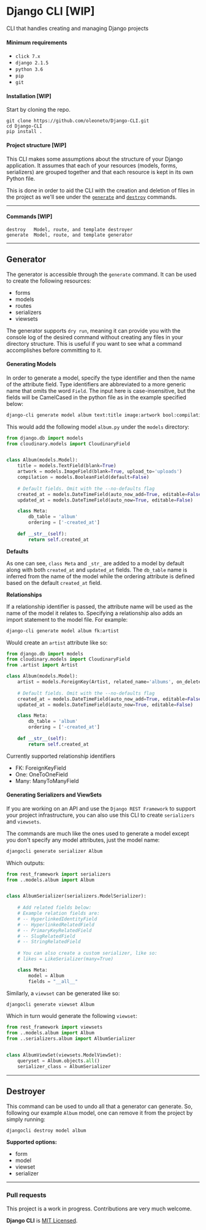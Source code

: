 # Django CLI [WIP]

CLI that handles creating and managing Django projects

#### Minimum requirements
- `click 7.x`
- `django 2.1.5`
- `python 3.6`
- `pip`
- `git`


#### Installation [WIP]
Start by cloning the repo.
```
git clone https://github.com/oleoneto/Django-CLI.git
cd Django-CLI
pip install .
```


#### Project structure [WIP]
This CLI makes some assumptions about the structure of your Django application.
It assumes that each of your resources (models, forms, serializers) are grouped 
together and that each resource is kept in its own Python file.

This is done in order to aid the CLI with the creation and deletion of files
in the project as we'll see under the [`generate`](#generator) and [`destroy`](#destroyer) commands. 

-----------------------------------------------

#### Commands [WIP]
```
destroy   Model, route, and template destroyer
generate  Model, route, and template generator
```

---------------------------------------------


## Generator

The generator is accessible through the `generate` command. 
It can be used to create the following resources:
- forms 
- models
- routes
- serializers
- viewsets

The generator supports `dry run`, meaning it can provide you with the console log 
of the desired command without creating any files in your directory structure. 
This is useful if you want to see what a command accomplishes before committing to it.


#### Generating Models
In order to generate a model, specify the type identifier and then the name of the attribute field. 
Type identifiers are abbreviated to a more generic name that omits the word `Field`. The input here is case-insensitive, 
but the fields will be CamelCased in the python file as in the example specified below:

```bash
django-cli generate model album text:title image:artwork bool:compilation
```

This would add the following model `album.py` under the `models` directory:
```python
from django.db import models
from cloudinary.models import CloudinaryField


class Album(models.Model):
    title = models.TextField(blank=True)
    artwork = models.ImageField(blank=True, upload_to='uploads')
    compilation = models.BooleanField(default=False)
    
    # Default fields. Omit with the --no-defaults flag
    created_at = models.DateTimeField(auto_now_add=True, editable=False)
    updated_at = models.DateTimeField(auto_now=True, editable=False)

    class Meta:
        db_table = 'album'
        ordering = ['-created_at']
        
    def __str__(self):
        return self.created_at

```
**Defaults**

As one can see, `class Meta` and `_str_` are added to a model by default along with both `created_at` and `updated_at` fields. 
The `db_table` name is inferred from the name of the model while the ordering attribute is defined based on the default `created_at` field. 


**Relationships**

If a relationship identifier is passed, the attribute name will be used as the name of the model it relates to. 
Specifying a relationship also adds an import statement to the model file. For example:
```bash
django-cli generate model album fk:artist
```
Would create an `artist` attribute like so:
```python
from django.db import models
from cloudinary.models import CloudinaryField
from .artist import Artist

class Album(models.Model):
    artist = models.ForeignKey(Artist, related_name='albums', on_delete=models.DO_NOTHING)
    
    # Default fields. Omit with the --no-defaults flag
    created_at = models.DateTimeField(auto_now_add=True, editable=False)
    updated_at = models.DateTimeField(auto_now=True, editable=False)

    class Meta:
        db_table = 'album'
        ordering = ['-created_at']
        
    def __str__(self):
        return self.created_at

```

Currently supported relationship identifiers
- FK: ForeignKeyField
- One: OneToOneField
- Many: ManyToManyField

#### Generating Serializers and ViewSets
If you are working on an API and use the `Django REST Framework` to support your 
project infrastructure, you can also use this CLI to create `serializers` and `viewsets`.

The commands are much like the ones used to generate a model except you don't specify any model attributes,
just the model name:

```bash
djangocli generate serializer Album
```

Which outputs:
```python
from rest_framework import serializers
from ..models.album import Album


class AlbumSerializer(serializers.ModelSerializer):
    
    # Add related fields below:
    # Example relation fields are:
    # -- HyperlinkedIdentityField
    # -- HyperlinkedRelatedField
    # -- PrimaryKeyRelatedField
    # -- SlugRelatedField
    # -- StringRelatedField
    
    # You can also create a custom serializer, like so:
    # likes = LikeSerializer(many=True)

    class Meta:
        model = Album
        fields = "__all__"
```

Similarly, a `viewset` can be generated like so:

```bash
djangocli generate viewset Album
```

Which in turn would generate the following `viewset`:
```python
from rest_framework import viewsets
from ..models.album import Album
from ..serializers.album import AlbumSerializer


class AlbumViewSet(viewsets.ModelViewSet):
    queryset = Album.objects.all()
    serializer_class = AlbumSerializer
```

-----------------------------

## Destroyer
This command can be used to undo all that a generator can generate.
So, following our example `Album` model, one can remove it from the project by simply running:

```bash
djangocli destroy model album
```

**Supported options:**
- form
- model
- viewset
- serializer

-----------------------------


### Pull requests
This project is a work in progress. Contributions are very much welcome.

**Django CLI** is [MIT Licensed](LICENSE).
